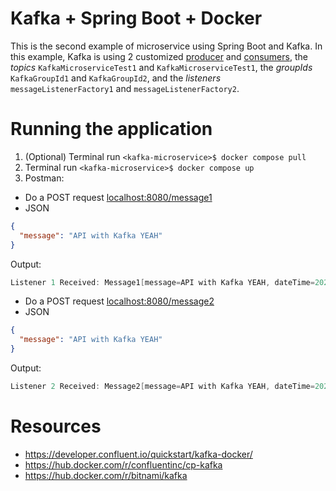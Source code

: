 # Kafka + Spring Boot + Docker

This is the second example of microservice using Spring Boot and Kafka. In this example, Kafka is using 2 customized [producer](src/main/java/com/kafka/microservice/config/KafkaProducerConfig.java) and [consumers](src/main/java/com/kafka/microservice/config/KafkaConsumerConfig.java), the _topics_ `KafkaMicroserviceTest1` and `KafkaMicroserviceTest1`, the _groupIds_ `KafkaGroupId1` and `KafkaGroupId2`, and the _listeners_ `messageListenerFactory1` and `messageListenerFactory2`.

# Running the application

1. (Optional) Terminal run `<kafka-microservice>$ docker compose pull`
2. Terminal run `<kafka-microservice>$ docker compose up`
3. Postman:

- Do a POST request <localhost:8080/message1>
- JSON

```json
{
  "message": "API with Kafka YEAH"
}
```

Output:

```Java
Listener 1 Received: Message1[message=API with Kafka YEAH, dateTime=2022-03-18T21:28:45.437665600]
```

- Do a POST request <localhost:8080/message2>
- JSON

```json
{
  "message": "API with Kafka YEAH"
}
```

Output:

```Java
Listener 2 Received: Message2[message=API with Kafka YEAH, dateTime=2022-03-18T21:35:24.198378700]
```

# Resources

- https://developer.confluent.io/quickstart/kafka-docker/
-  https://hub.docker.com/r/confluentinc/cp-kafka
- https://hub.docker.com/r/bitnami/kafka
